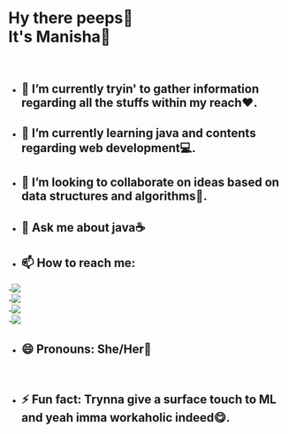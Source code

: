 <p align='center'><b><h1> Hy there peeps👋<br> It's Manisha🍕</h1></b></p><br>
    
    
  
- <b><h2>🔭 I’m currently tryin' to gather information regarding all the stuffs within my reach❤.</h2></b>
- <b><h2>🌱 I’m currently learning java and contents regarding web development💻.</h2></b>
- <b><h2>👯 I’m looking to collaborate on ideas based on data structures and algorithms📖.</h2></b>
- <b><h2>💬 Ask me about java☕</h2></b> 
- <b> <h2>📫 How to reach me: </h2></b>
<p align='left'>
-<a href = "https://www.linkedin.com/in/manisha-parichha-b528131bb/"><img src="https://img.icons8.com/cute-clipart/45/000000/linkedin.png"/></a><br>
-<a href = "https://twitter.com/Pmanny31"><img src="https://img.icons8.com/cotton/45/000000/twitter.png"/></a><br>
-<a href = "https://www.instagram.com/manisha_parichha/"><img src="https://img.icons8.com/color/45/000000/instagram-new.png"/></a><br>
-<a href = "https://www.facebook.com/angel.myra.908"><img src="https://img.icons8.com/fluent/48/000000/facebook-new.png"/></a></p>
    
- <b><h2>😄 Pronouns: She/Her🎀</h2></b><br>
- <b><h2> ⚡ Fun fact: Trynna give a surface touch to ML and yeah imma workaholic indeed😋.</h2></b>




